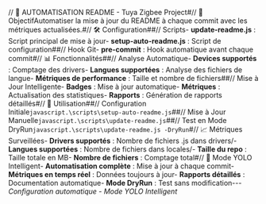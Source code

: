 // 🔄 AUTOMATISATION README - Tuya Zigbee Project#// 🎯 ObjectifAutomatiser la mise à jour du README à chaque commit avec les métriques actualisées.#// 🛠️ Configuration##// Scripts- **update-readme.js** : Script principal de mise à jour- **setup-auto-readme.js** : Script de configuration##// Hook Git- **pre-commit** : Hook automatique avant chaque commit#// 📊 Fonctionnalités##// Analyse Automatique- **Devices supportés** : Comptage des drivers- **Langues supportées** : Analyse des fichiers de langue- **Métriques de performance** : Taille et nombre de fichiers##// Mise à Jour Intelligente- **Badges** : Mise à jour automatique- **Métriques** : Actualisation des statistiques- **Rapports** : Génération de rapports détaillés#// 🔄 Utilisation##// Configuration Initiale`javascript.\scripts\setup-auto-readme.js`##// Mise à Jour Manuelle`javascript.\scripts\update-readme.js`##// Test en Mode DryRun`javascript.\scripts\update-readme.js -DryRun`#// 📈 Métriques Surveillées- **Drivers supportés** : Nombre de fichiers .js dans drivers/- **Langues supportées** : Nombre de fichiers dans locales/- **Taille du repo** : Taille totale en MB- **Nombre de fichiers** : Comptage total#// 🚀 Mode YOLO Intelligent- **Automatisation complète** : Mise à jour à chaque commit- **Métriques en temps réel** : Données toujours à jour- **Rapports détaillés** : Documentation automatique- **Mode DryRun** : Test sans modification---*Configuration automatique - Mode YOLO Intelligent*
